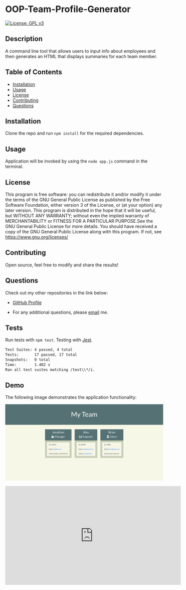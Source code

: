 # OOP-Team-Profile-Generator

[![License: GPL v3](https://img.shields.io/badge/License-GPLv3-blue.svg)](https://www.gnu.org/licenses/gpl-3.0)

## Description

A command line tool that allows users to input info about employees and then generates an HTML that displays summaries for each team member.

## Table of Contents

- [Installation](#installation)
- [Usage](#usage)
- [License](#license)
- [Contributing](#contributing)
- [Questions](#questions)

## Installation

Clone the repo and run `npm install` for the required dependencies.

## Usage

Application will be invoked by using the `node app.js` command in the terminal.

## License

This program is free software: you can redistribute it and/or modify
it under the terms of the GNU General Public License as published by
the Free Software Foundation, either version 3 of the License, or
(at your option) any later version.
This program is distributed in the hope that it will be useful,
but WITHOUT ANY WARRANTY; without even the implied warranty of
MERCHANTABILITY or FITNESS FOR A PARTICULAR PURPOSE.See the
GNU General Public License for more details.
You should have received a copy of the GNU General Public License
along with this program. If not, see <https://www.gnu.org/licenses/>

## Contributing

Open source, feel free to modify and share the results!

## Questions

Check out my other repositories in the link below:

- [GitHub Profile](https://github.com/jongomezdev)

- For any additional questions, please [email](mailto:jongomezdev@gmail.com) me.

## Tests

Run tests with `npm test`. Testing with [Jest](https://jestjs.io/docs/en/getting-started.html).

```
Test Suites: 4 passed, 4 total
Tests:       17 passed, 17 total
Snapshots:   0 total
Time:        1.402 s
Ran all test suites matching /test\\*/i.
```

## Demo

The following image demonstrates the application functionality:

![README Generator demo](assets/teamprofilegen.png)

<iframe width="560" height="315" src="https://www.youtube.com/embed/HzJtIh-KgBw" frameborder="0" allow="accelerometer; autoplay; clipboard-write; encrypted-media; gyroscope; picture-in-picture" allowfullscreen></iframe>
